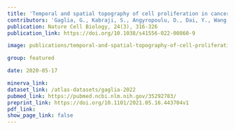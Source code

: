 ```yaml
---
title: 'Temporal and spatial topography of cell proliferation in cancer.'
contributors: 'Gaglia, G., Kabraji, S., Angyropoulu, D., Dai, Y., Wang, S., Bergholz, J., Coy, S., Lin, J.-R., ... Santagata, P. (2022).'
publication: Nature Cell Biology, 24(3), 316-326
publication_link: https://doi.org/10.1038/s41556-022-00860-9

image: publications/temporal-and-spatial-topography-of-cell-proliferation-in-cancer_v2.png

group: featured

date: 2020-05-17

minerva_link:
dataset_link: /atlas-datasets/gaglia-2022
pubmed_link: https://pubmed.ncbi.nlm.nih.gov/35292783/
preprint_link: https://doi.org/10.1101/2021.05.16.443704v1
pdf_link:
show_page_link: false
---
```

